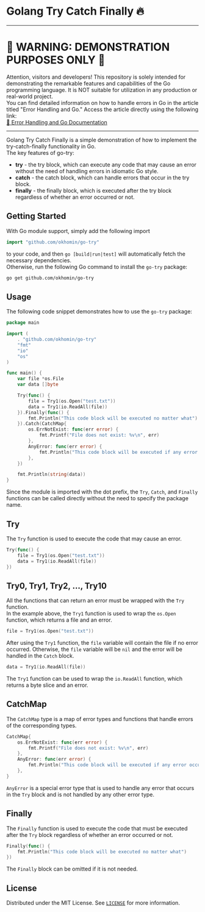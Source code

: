 # Golang Try Catch Finally 🔥

---

# 🚧 WARNING: DEMONSTRATION PURPOSES ONLY 🚧
Attention, visitors and developers! This repository is solely intended for demonstrating the remarkable features and capabilities of the Go programming language. It is NOT suitable for utilization in any production or real-world project.  
You can find detailed information on how to handle errors in Go in the article titled "Error Handling and Go." Access the article directly using the following link:  
[🔗 Error Handling and Go Documentation](https://go.dev/blog/error-handling-and-go)

---

Golang Try Catch Finally is a simple demonstration of how to implement the try-catch-finally functionality in Go.  
The key features of go-try:
* **try** - the try block, which can execute any code that may cause an error without the need of handling errors in idiomatic Go style.
* **catch** - the catch block, which can handle errors that occur in the try block.
* **finally** - the finally block, which is executed after the try block regardless of whether an error occurred or not.  

## Getting Started
With Go module support, simply add the following import
```go
import "github.com/okhomin/go-try"
```
to your code, and then `go [build|run|test]` will automatically fetch the necessary dependencies.  
Otherwise, run the following Go command to install the `go-try` package:
```sh
go get github.com/okhomin/go-try
```

## Usage
The following code snippet demonstrates how to use the `go-try` package:
```go
package main

import (
	. "github.com/okhomin/go-try"
	"fmt"
	"io"
	"os"
)

func main() {
	var file *os.File
	var data []byte

	Try(func() {
		file = Try1(os.Open("test.txt"))
		data = Try1(io.ReadAll(file))
	}).Finally(func() {
		fmt.Println("This code block will be executed no matter what")
	}).Catch(CatchMap{
		os.ErrNotExist: func(err error) {
			fmt.Printf("File does not exist: %v\n", err)
		},
		AnyError: func(err error) {
			fmt.Println("This code block will be executed if any error occurs except os.ErrNotExist")
		},
	})

	fmt.Println(string(data))
}
```
Since the module is imported with the dot prefix, the `Try`, `Catch`, and `Finally` functions can be called directly without the need to specify the package name.  

## Try
The `Try` function is used to execute the code that may cause an error.  
```go
Try(func() {
    file = Try1(os.Open("test.txt"))
    data = Try1(io.ReadAll(file))
})
```

## Try0, Try1, Try2, ..., Try10
All the functions that can return an error must be wrapped with the `Try` function.  
In the example above, the `Try1` function is used to wrap the `os.Open` function, which returns a file and an error.  
```go
file = Try1(os.Open("test.txt"))
```
After using the `Try1` function, the `file` variable will contain the file if no error occurred. Otherwise, the `file` variable will be `nil` and the error will be handled in the `Catch` block.  
```go
data = Try1(io.ReadAll(file))
```
The `Try1` function can be used to wrap the `io.ReadAll` function, which returns a byte slice and an error.

## CatchMap
The `CatchMap` type is a map of error types and functions that handle errors of the corresponding types.  
```go
CatchMap{
    os.ErrNotExist: func(err error) {
        fmt.Printf("File does not exist: %v\n", err)
    },
    AnyError: func(err error) {
        fmt.Println("This code block will be executed if any error occurs except os.ErrNotExist")
    },
}
```
`AnyError` is a special error type that is used to handle any error that occurs in the `Try` block and is not handled by any other error type.

## Finally
The `Finally` function is used to execute the code that must be executed after the `Try` block regardless of whether an error occurred or not.  
```go
Finally(func() {
    fmt.Println("This code block will be executed no matter what")
})
```
The `Finally` block can be omitted if it is not needed.

## License

Distributed under the MIT License. See [`LICENSE`](./LICENSE) for more information.







